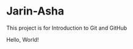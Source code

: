 # Jarin-Asha
This project is for  Introduction to Git and GitHub
<html>
  <head>
    
  </head>
  <body>
    Hello, World!
    
  </body>
</html>
